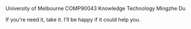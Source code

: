 University of Melbourne 
COMP90043 Knowledge Technology
Mingzhe Du 

If you're need it, take it.
I'll be happy if it could help you.
